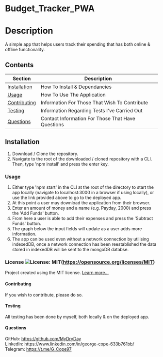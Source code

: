 # Budget_Tracker_PWA

  # Description
  A simple app that helps users track their spending that has both online & offline functionality.

  ## Contents
  Section                       | Description
  ----------------------------- | --------------------------------------------------
  [Installation](#Installation) | How To Install & Dependancies
  [Usage](#Usage)               | How To Use The Application
  [Contributing](#Contributing) | Information For Those That Wish To Contribute
  [Testing](#Testing)           | Information Regarding Tests I've Carried Out
  [Questions](#Questions)       | Contact Information For Those That Have Questions

  ## Installation
  1. Download / Clone the repository. 
  2. Navigate to the root of the downloaded / cloned repository with a CLI. Then, type 'npm install' and press the enter key.

  ### Usage
  1. Either type 'npm start' in the CLI at the root of the directory to start the app locally (navigate to localhost:3000 in a browser if using locally), or use the link              provided above to go to the deployed app. 
  2. At this point a user may download the application from their browser. 
  3. Enter an amount of money and a name (e.g. Payday, 2000) and press the 'Add Funds' button. 
  4. From here a user is able to add their expenses and press the 'Subtract Funds' button. 
  5. The graph below the input fields will update as a user adds more information. 
  6. The app can be used even without a network connection by utilising indexedDB, once a network connection has been reestablished the data stored in indexedDB will be sent to      the mongoDB databse.

  ### License ![License: MIT](https://img.shields.io/badge/License-MIT-yellow.svg)(https://opensource.org/licenses/MIT) 
 
  Project created using the MIT license.
  [Learn more...](https://opensource.org/licenses/MIT)

  #### Contributing
  If you wish to contribute, please do so.

  #### Testing
  All testing has been done by myself, both locally & on the deployed app.

  #### Questions
  GitHub: https://github.com/MyDryDay  
  LinkedIn: https://www.linkedin.com/in/george-cope-633b761bb/  
  Telegram: https://t.me/G_Cope97
